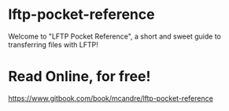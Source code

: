 # lftp-pocket-reference

Welcome to "LFTP Pocket Reference", a short and sweet guide to transferring files with LFTP!



# Read Online, for free!

https://www.gitbook.com/book/mcandre/lftp-pocket-reference